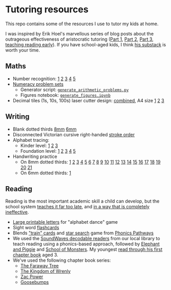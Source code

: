 Tutoring resources
==================

This repo contains some of the resources I use to tutor my kids at home.

I was inspired by Erik Hoel's marvellous series of blog posts 
about the outrageous effectiveness of aristocratic tutoring 
([Part 1](https://www.theintrinsicperspective.com/p/why-we-stopped-making-einsteins),
[Part 2](https://www.theintrinsicperspective.com/p/follow-up-why-we-stopped-making-einsteins), [Part 3](https://www.theintrinsicperspective.com/p/how-geniuses-used-to-be-raised), [teaching reading early](https://www.theintrinsicperspective.com/p/how-i-taught-my-3-year-old-to-read)).
If you have school-aged kids, I think [his substack](https://www.theintrinsicperspective.com) is worth your time.

## Maths

  * Number recognition: [1](https://github.com/kuperov/worksheets/raw/refs/heads/master/maths/numbers/numbers_1.pdf)
  [2](https://github.com/kuperov/worksheets/raw/refs/heads/master/maths/numbers/numbers_2.pdf)
  [3](https://github.com/kuperov/worksheets/raw/refs/heads/master/maths/numbers/numbers_3.pdf)
  [4](https://github.com/kuperov/worksheets/raw/refs/heads/master/maths/numbers/numbers_4.pdf)
  [5](https://github.com/kuperov/worksheets/raw/refs/heads/master/maths/numbers/numbers_5.pdf)
  * [Numeracy problem sets](https://github.com/kuperov/worksheets/raw/refs/heads/master/maths/worksheets.pdf)
    - Generator script: [`generate_arithmetic_problems.py`](https://github.com/kuperov/worksheets/blob/master/maths/generate_arithmetic_problems.py)
    - Figures notebook: [`generate_figures.ipynb`](https://github.com/kuperov/worksheets/blob/master/maths/generate_figures.ipynb)
  * Decimal tiles (1s, 10s, 100s) laser cutter design: [combined](https://github.com/kuperov/worksheets/raw/refs/heads/master/maths/number_blocks.svg),
    A4 size [1](https://github.com/kuperov/worksheets/raw/refs/heads/master/maths/number_blocks_1.svg)
    [2](https://github.com/kuperov/worksheets/raw/refs/heads/master/maths/number_blocks_2.svg)
    [3](https://github.com/kuperov/worksheets/raw/refs/heads/master/maths/number_blocks_3.svg)

## Writing

  * Blank dotted thirds [8mm](https://github.com/kuperov/worksheets/raw/refs/heads/master/writing/dotted_thirds_8mm.pdf) [6mm](https://github.com/kuperov/worksheets/raw/refs/heads/master/writing/dotted_thirds_6mm.pdf)
  * Disconnected Victorian cursive right-handed [stroke order](https://github.com/kuperov/worksheets/raw/refs/heads/master/writing/alphabet/stroke_order.pdf)
  * Alphabet tracing:
    - Kinder level: [1](https://github.com/kuperov/worksheets/raw/refs/heads/master/writing/kinder/alphabet_trace_once.pdf)
    [2](https://github.com/kuperov/worksheets/raw/refs/heads/master/writing/kinder/lower_case_letters_trace.pdf)
    [3](https://github.com/kuperov/worksheets/raw/refs/heads/master/writing/kinder/alphabet_trace.pdf)
    - Foundation level: [1](https://github.com/kuperov/worksheets/raw/refs/heads/master/writing/alphabet/alphabet_trace_level_1.pdf)
 [2](https://github.com/kuperov/worksheets/raw/refs/heads/master/writing/alphabet/alphabet_trace_level_2.pdf)
 [3](https://github.com/kuperov/worksheets/raw/refs/heads/master/writing/alphabet/alphabet_trace_level_3.pdf)
 [4](https://github.com/kuperov/worksheets/raw/refs/heads/master/writing/alphabet/alphabet_trace_level_4.pdf)
 [5](https://github.com/kuperov/worksheets/raw/refs/heads/master/writing/alphabet/alphabet_trace_level_5.pdf)
  * Handwriting practice
    - On 8mm dotted thirds: [1](https://github.com/kuperov/worksheets/raw/refs/heads/master/writing/text/8mm/01_fartnado.pdf)
[2](https://github.com/kuperov/worksheets/raw/refs/heads/master/writing/text/8mm/02_booger.pdf)
[3](https://github.com/kuperov/worksheets/raw/refs/heads/master/writing/text/8mm/03_sbd.pdf)
[4](https://github.com/kuperov/worksheets/raw/refs/heads/master/writing/text/8mm/04_brush.pdf)
[5](https://github.com/kuperov/worksheets/raw/refs/heads/master/writing/text/8mm/05_earwax.pdf)
[6](https://github.com/kuperov/worksheets/raw/refs/heads/master/writing/text/8mm/06_jabberwocky.pdf)
[7](https://github.com/kuperov/worksheets/raw/refs/heads/master/writing/text/8mm/07_pie.pdf)
[8](https://github.com/kuperov/worksheets/raw/refs/heads/master/writing/text/8mm/08_frog.pdf)
[9](https://github.com/kuperov/worksheets/raw/refs/heads/master/writing/text/8mm/09_green_frog.pdf)
[10](https://github.com/kuperov/worksheets/raw/refs/heads/master/writing/text/8mm/10_monkey.pdf)
[11](https://github.com/kuperov/worksheets/raw/refs/heads/master/writing/text/8mm/11_tonguetwisters.pdf)
[12](https://github.com/kuperov/worksheets/raw/refs/heads/master/writing/text/8mm/12_woodchuck.pdf)
[13](https://github.com/kuperov/worksheets/raw/refs/heads/master/writing/text/8mm/13_cat.pdf)
[14](https://github.com/kuperov/worksheets/raw/refs/heads/master/writing/text/8mm/14_crocodile.pdf)
[15](https://github.com/kuperov/worksheets/raw/refs/heads/master/writing/text/8mm/15_grinch.pdf)
[16](https://github.com/kuperov/worksheets/raw/refs/heads/master/writing/text/8mm/16_lakes.pdf)
[17](https://github.com/kuperov/worksheets/raw/refs/heads/master/writing/text/8mm/17_silly.pdf)
[18](https://github.com/kuperov/worksheets/raw/refs/heads/master/writing/text/8mm/18_tongue.pdf)
[19](https://github.com/kuperov/worksheets/raw/refs/heads/master/writing/text/8mm/19_tweetle.pdf)
[20](https://github.com/kuperov/worksheets/raw/refs/heads/master/writing/text/8mm/20_voom.pdf)
[21](https://github.com/kuperov/worksheets/raw/refs/heads/master/writing/text/8mm/21_greeneggsham.pdf)
    - On 6mm dotted thirds: [1](https://github.com/kuperov/worksheets/raw/refs/heads/master/writing/text/6mm/01_wocket.pdf)

## Reading

Reading is the most important academic skill a child can develop, but the school system [teaches it far too late](https://www.theintrinsicperspective.com/p/literacy-lag-we-start-reading-too), and [in a way that is completely ineffective](https://features.apmreports.org/sold-a-story/).

  * [Large printable letters](https://github.com/kuperov/worksheets/raw/refs/heads/master/reading/alphabet_dance.pdf) for "alphabet dance" game
  * Sight word [flashcards](https://github.com/kuperov/worksheets/raw/refs/heads/master/reading/sight_words.pdf)
  * Blends ["train" cards](https://github.com/kuperov/worksheets/raw/refs/heads/master/reading/train.pdf) and [star search](https://github.com/kuperov/worksheets/raw/refs/heads/master/reading/star_search.pdf) game from [Phonics Pathways](https://www.amazon.com.au/Phonics-Pathways-Reading-Perfect-Spelling/dp/1118022432)
  * We used the [SoundWaves decodable readers](https://www.fireflyeducation.com.au/series/soundwaves/reading) from our local library to teach reading using a phonics-based approach, followed by [Elephant and Piggie](https://www.amazon.com.au/Elephant-Piggie-Complete-Collection-Willems/dp/136802131X) and [School of Monsters](https://www.amazon.com.au/School-Monsters-Books-Collection-William/dp/0257353003). My youngest [read through his first chapter book](https://www.amazon.com.au/Faraway-Tree-Adventure-Clauss-Castle/dp/1405280115) aged 3.
  * We've used the following chapter book series:
    - [The Faraway Tree](https://en.wikipedia.org/wiki/The_Faraway_Tree)
    - [The Kingdom of Wrenly](https://www.simonandschuster.com.au/series/The-Kingdom-of-Wrenly)
    - [Zac Power](https://www.goodreads.com/series/61701-zac-power-classic)
    - [Goosebumps](https://en.wikipedia.org/wiki/Goosebumps)
  